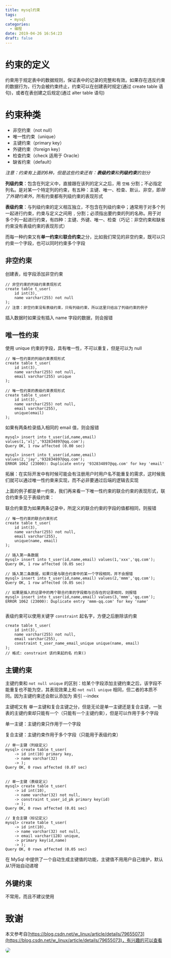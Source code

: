 ```yaml
---
title: mysql约束
tags:
  - mysql
categories:
  - 编程
date: 2019-04-26 16:54:23
draft: false
---
```


# 约束的定义

约束用于规定表中的数据规则，保证表中的记录的完整和有效。如果存在违反约束的数据行为，行为会被约束终止，约束可以在创建表时规定(通过 create table 语句)，或者在表创建之后规定(通过 alter table 语句)

# 约束种类

* 非空约束（not null）
* 唯一性约束（unique）
* 主键约束（primary key）
* 外键约束（foreign key）
* 检查约束（check 适用于 Oracle）
* 缺省约束（default）

*注意：约束有上面的6种，但是这些约束还有：**表级约束**和**列级约束**的划分*

**列级约束**：包含在列定义中，直接跟在该列的定义之后，用 `空格` 分割；不必指定列名。是对某一个特定列的约束，有五种：主键、唯一、检查、默认、非空，即*除了外键约束外*，所有约束都有列级约束的表现形式

**表级约束**：与列级约束的定义相互独立，不包含在列级约束中；通常用于对多个列一起进行约束，约束与定义之间用 `,` 分割；必须指出要约束的列的名称。用于对多个列一起进行约束，有四种：主键、外键、唯一、检查（巧记：非空约束和缺省约束没有表级约束的表现形式）

而每一种约束又有**单一约束**和**联合约束**之分，比如我们常见的非空约束，既可以只约束一个字段，也可以同时约束多个字段

## 非空约束

创建表，给字段添加非空约束

```mysql
// 非空约束的列级约束表现形式
create table t_user(
	id int(3),
    name varchar(255) not null
);
// 注意：非空约束没有表级约束，只有列级约束，所以这里只给出了列级约束的例子
```

插入数据时如果没有插入 name 字段的数据，则会报错



## 唯一性约束

使用 unique 约束的字段，具有唯一性，不可以重复，但是可以为 null

```mysql
// 唯一性约束的列级约束表现形式
create table t_user(
	id int(3),
    name varchar(255) not null,
    email varchar(255) unique
);

// 唯一性约束的表级约束表现形式
create table t_user(
	id int(3),
    name varchar(255) not null,
    email varchar(255),
    unique(email)
);
```

如果有两条检录插入相同的 email 值，则会报错
```mysql
mysql> insert into t_user(id,name,email) values(1,'xlj','932834897@qq.com');
Query OK, 1 row affected (0.00 sec)

mysql> insert into t_user(id,name,email) values(2,'jay','932834897@qq.com');
ERROR 1062 (23000): Duplicate entry '932834897@qq.com' for key 'email'

```

拓展：在实际开发中有时候可能会有注册用户时用户名不能重复的需求，这时候我们就可以通过唯一性约束来实现，而不必非要通过后端的逻辑去实现

上面的例子都是单一约束，我们再来看一下唯一性约束的联合约束的表现形式，联合约束多见于表级约束：

联合约束意为如果两条记录中，所定义的联合约束的字段的值都相同，则报错

```mysql
// 唯一性约束的联合约束形式
create table t_user(
	id int(3),
    name varchar(255) not null,
    email varchar(255),
    unique(name, email)
);

// 插入第一条数据
mysql> insert into t_user(id,name,email) values(1,'xxx','qq.com');
Query OK, 1 row affected (0.05 sec)

// 插入第二条数据，如果只是与联合约束中的某一个字段相同，并不会报错
mysql> insert into t_user(id,name,email) values(2,'mmm','qq.com');
Query OK, 1 row affected (0.05 sec)

// 如果是插入的记录中的两个联合约束的字段都与已存在的记录相同，则报错
mysql> insert into t_user(id,name,email) values(3,'mmm','qq.com');
ERROR 1062 (23000): Duplicate entry 'mmm-qq.com' for key 'name'


```

表级约束可以使用关键字 `constraint` 起名字，方便之后删除该约束

```mysql
create table t_user(
	id int(3),
    name varchar(255) not null,
    email varchar(255),
    constraint t_user_name_email_unique unique(name, email)
);
// 格式: constraint 该约束起的名 约束()
```

## 主键约束

主键约束和 `not null unique` 的区别：给某个字段添加主键约束之后，该字段不能重复也不能为空，其表现效果上和 `not null unique` 相同，但二者的本质不同。因为主键约束还会默认添加为 索引 --index

主键呢又有 单一主键和复合主键之分，但是无论是单一主键还是复合主键，一张表的主键约束却只能有一个（只能有一个主键约束），但是可以作用于多个字段

单一主键：主键约束只作用于一个字段

复合主键：主键约束作用于多个字段（只能用于表级约束）

```mysql
// 单一主键（列级定义）
mysql> create table t_user(
    -> id int(10) primary key,
    -> name varchar(32)
    -> );
Query OK, 0 rows affected (0.07 sec)


// 单一主键（表级定义）
mysql> create table t_user(
    -> id int(10),
    -> name varchar(32) not null,
    -> constraint t_user_id_pk primary key(id)
    -> );
Query OK, 0 rows affected (0.01 sec)

// 复合主键（标记定义）
mysql> create table t_user(
    -> id int(10),
    -> name varchar(32) not null,
    -> email varchar(128) unique,
    -> primary key(id,name)
    -> );
Query OK, 0 rows affected (0.05 sec)

```

在 MySql 中提供了一个自动生成主键值的功能，主键值不用用户自己维护，默认从1开始自动递增

## 外键约束

不常用，而且不建议使用

# 致谢

本文参考自[https://blog.csdn.net/w_linux/article/details/79655073](https://blog.csdn.net/w_linux/article/details/79655073)，有兴趣的可以查看

<img src="https://cdn.jsdelivr.net/gh/latin-xiao-mao/img/blog-content/mysql约束/1.jpg" style="border-radius: 10px;"/>
